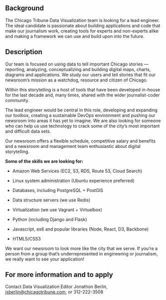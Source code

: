 Background
--------------------

The Chicago Tribune Data Visualization team is looking for a lead engineer. The ideal candidate is passionate about building applications and code that make our journalism work, creating tools for experts and non-experts alike and making a framework we can use and build upon into the future.


Description
--------------------

Our team is focused on using data to tell important Chicago stories — reporting, analyzing, conceptualizing and building digital maps, charts, diagrams and applications. We study our users and tell stories that fit our newsroom’s mission as a watchdog, resource and citizen of Chicago.

Within this storytelling is a host of tools that have been developed in-house for the last decade and, many times, shared with the wider journalist-coder community.

The lead engineer would be central in this role, developing and expanding our toolbox, creating a sustainable DevOps environment and pushing our newsroom into areas it has yet to imagine. We are also looking for someone who can help us use technology to crack some of the city’s most important and difficult data sets.

Our newsroom offers a flexible schedule, competitive salary and benefits and a newsroom and management team enthusiastic about digital storytelling.


**Some of the skills we are looking for:**

- Amazon Web Services (EC2, S3, RDS, Route 53, Cloud Search)

- Linux system administration (Ubuntu experience preferred)

- Databases, including PostgreSQL + PostGIS

- Data structure servers (we use Redis)

- Virtualization (we use Vagrant + Virtualbox)

- Python (including Django and Flask)

- Javascript, es6 and popular libraries (Node, React, D3, Backbone)

- HTML5/CSS3




We want our newsroom to look more like the city that we serve. If you’re a person from a group that’s underrepresented in engineering or journalism, we really want to see your application!

For more information and to apply
--------------------

Contact Data Visualization Editor Jonathon Berlin, jsberlin@chicagotribune.com, or 312-222-3508
